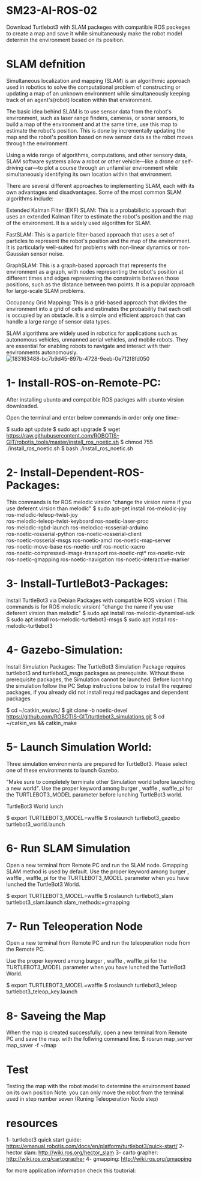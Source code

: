# SM23-AI-ROS-02
Download Turtlebot3 with SLAM packeges with compatible ROS packeges to create a map and save it while simultaneously make the robot model determin the environment based on its position.

# SLAM defnition

Simultaneous localization and mapping (SLAM) is an algorithmic approach used in robotics to solve the computational problem of constructing or updating a map of an unknown environment while simultaneously keeping track of an agent's(robot) location within that environment.

The basic idea behind SLAM is to use sensor data from the robot's environment, such as laser range finders, cameras, or sonar sensors, to build a map of the environment and at the same time, use this map to estimate the robot's position. This is done by incrementally updating the map and the robot's position based on new sensor data as the robot moves through the environment.

Using a wide range of algorithms, computations, and other sensory data, SLAM software systems allow a robot or other vehicle—like a drone or self-driving car—to plot a course through an unfamiliar environment while simultaneously identifying its own location within that environment.

There are several different approaches to implementing SLAM, each with its own advantages and disadvantages. Some of the most common SLAM algorithms include:

Extended Kalman Filter (EKF) SLAM: This is a probabilistic approach that uses an extended Kalman filter to estimate the robot's position and the map of the environment. It is a widely used algorithm for SLAM.

FastSLAM: This is a particle filter-based approach that uses a set of particles to represent the robot's position and the map of the environment. It is particularly well-suited for problems with non-linear dynamics or non-Gaussian sensor noise.

GraphSLAM: This is a graph-based approach that represents the environment as a graph, with nodes representing the robot's position at different times and edges representing the constraints between those positions, such as the distance between two points. It is a popular approach for large-scale SLAM problems.

Occupancy Grid Mapping: This is a grid-based approach that divides the environment into a grid of cells and estimates the probability that each cell is occupied by an obstacle. It is a simple and efficient approach that can handle a large range of sensor data types.

SLAM algorithms are widely used in robotics for applications such as autonomous vehicles, unmanned aerial vehicles, and mobile robots. They are essential for enabling robots to navigate and interact with their environments autonomously.
![183163488-bc7b9d45-897b-4728-9eeb-0e712f8fd050](https://github.com/Naif-Al-Ajlani/SM23-AI-ROS-02/assets/98528261/5a1c8326-727a-4a50-affe-c0ff74b63892)

# 1- Install-ROS-on-Remote-PC:
After installing ubunto and compatible ROS packges with ubunto virsion downloaded.

Open the terminal and enter below commands in order only one time:-

$ sudo apt update
$ sudo apt upgrade
$ wget https://raw.githubusercontent.com/ROBOTIS-GIT/robotis_tools/master/install_ros_noetic.sh
$ chmod 755 ./install_ros_noetic.sh
$ bash ./install_ros_noetic.sh

# 2- Install-Dependent-ROS-Packages:
This commands is for ROS melodic virsion "change the virsion name if you use deferent virsion than melodic"
$ sudo apt-get install ros-melodic-joy ros-melodic-teleop-twist-joy \
ros-melodic-teleop-twist-keyboard ros-noetic-laser-proc \
ros-melodic-rgbd-launch ros-melodicc-rosserial-arduino \
ros-noetic-rosserial-python ros-noetic-rosserial-client \
ros-noetic-rosserial-msgs ros-noetic-amcl ros-noetic-map-server \
ros-noetic-move-base ros-noetic-urdf ros-noetic-xacro \
ros-noetic-compressed-image-transport ros-noetic-rqt* ros-noetic-rviz \
ros-noetic-gmapping ros-noetic-navigation ros-noetic-interactive-marker

# 3- Install-TurtleBot3-Packages:
Install TurtleBot3 via Debian Packages with compatible ROS virsion ( This commands is for ROS melodic virsion) "change the name if you use deferent virsion than melodic"
$ sudo apt install ros-melodic-dynamixel-sdk
$ sudo apt install ros-melodic-turtlebot3-msgs
$ sudo apt install ros-melodic-turtlebot3

# 4- Gazebo-Simulation:
Install Simulation Packages:
The TurtleBot3 Simulation Package requires turtlebot3 and turtlebot3_msgs packages as prerequisite. Without these prerequisite packages, the Simulation cannot be launched.
Before lucnhing the simulation follow the PC Setup instructions below to install the required packages, if you already did not install required packages and dependent packages

$ cd ~/catkin_ws/src/
$ git clone -b noetic-devel https://github.com/ROBOTIS-GIT/turtlebot3_simulations.git
$ cd ~/catkin_ws && catkin_make

# 5- Launch Simulation World:
Three simulation environments are prepared for TurtleBot3. Please select one of these environments to launch Gazebo.

"Make sure to completely terminate other Simulation world before launching a new world".
Use the proper keyword among burger , waffle , waffle_pi for the TURTLEBOT3_MODEL parameter before lunching TurtleBot3 world.

TurtleBot3 World lunch

$ export TURTLEBOT3_MODEL=waffle
$ roslaunch turtlebot3_gazebo turtlebot3_world.launch

# 6- Run SLAM Simulation
Open a new terminal from Remote PC and run the SLAM node. Gmapping SLAM method is used by default.
Use the proper keyword among burger , waffle , waffle_pi for the TURTLEBOT3_MODEL parameter when you have lunched the TurtleBot3 World.

$ export TURTLEBOT3_MODEL=waffle
$ roslaunch turtlebot3_slam turtlebot3_slam.launch slam_methods:=gmapping

# 7- Run Teleoperation Node
Open a new terminal from Remote PC and run the teleoperation node from the Remote PC.

Use the proper keyword among burger , waffle , waffle_pi for the TURTLEBOT3_MODEL parameter  when you have lunched the TurtleBot3 World.

$ export TURTLEBOT3_MODEL=waffle
$ roslaunch turtlebot3_teleop turtlebot3_teleop_key.launch

# 8- Saveing the Map
When the map is created successfully, open a new terminal from Remote PC and save the map. with the follwing command line.
$ rosrun map_server map_saver -f ~/map

# Test
Testing the map with the robot model to determine the environment based on its own position
Note: you can only move the robot from the terminal used in step number seven (Runing Teleoperation Node step)

# resources
1- turtlebot3 quick start guide: https://emanual.robotis.com/docs/en/platform/turtlebot3/quick-start/
2- hector slam: http://wiki.ros.org/hector_slam
3- carto grapher: http://wiki.ros.org/cartographer
4- gmapping: http://wiki.ros.org/gmapping

for more application information check this toutorial:
